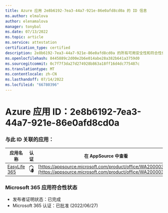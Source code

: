 ```yaml
---
title: Azure 应用 2e8b6192-7ea3-44a7-921e-86e0afd8cd0a 的 ID 信息
ms.author: elmalova
author: elenamalova
manager: tonybal
ms.date: 07/13/2022
ms.topic: article
ms.service: attestation
certification_type: certified
description: 2e8b6192-7ea3-44a7-921e-86e0afd8cd0a 的所有可用安全性和符合性信息。
ms.openlocfilehash: 8445889c2d00e2b6e014abe28a382b641a3759d0
ms.sourcegitcommit: 0c7f7f3da27d274928b863a18ff16d4dc775487c
ms.translationtype: MT
ms.contentlocale: zh-CN
ms.lasthandoff: 07/14/2022
ms.locfileid: "66780396"
---
```

# <a name="azure-app-id-2e8b6192-7ea3-44a7-921e-86e0afd8cd0a"></a>Azure 应用 ID：2e8b6192-7ea3-44a7-921e-86e0afd8cd0a


### <a name="apps-associated-with-this-id"></a>与此 ID 关联的应用：
| **应用名称** | **认证** | **在 AppSource 中查看** |
|--------------|---------------|-----------------------|
| [EasyLife 365](../forward/WA200003697.md) | <img alt="Certified application badge" src="../media/certified-badge.png" height="25" width="25" /> | [https://appsource.microsoft.com/product/office/WA200003697](https://appsource.microsoft.com/product/office/WA200003697) |

### <a name="microsoft-365-app-compliance-status"></a>Microsoft 365 应用符合性状态
- 发布者证明状态：已完成
- Microsoft 365 认证：已批准 (2022/06/27) 
